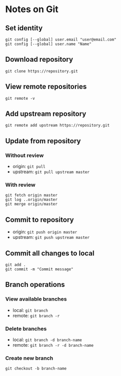 # Notes on Git

## Set identity

~~~~
git config [--global] user.email "user@email.com"
git config [--global] user.name "Name"
~~~~

## Download repository
`git clone https://repository.git`

## View remote repositories
`git remote -v`

## Add upstream repository
`git remote add upstream https://repository.git`

## Update from repository
### Without review
* origin: `git pull`
* upstream: `git pull upstream master`

### With review
~~~~
git fetch origin master
git log ..origin/master
git merge origin/master
~~~~

## Commit to repository
* origin: `git push origin master`
* upstream: `git push upstream master`

## Commit all changes to local
~~~~
git add .
git commit -m "Commit message"
~~~~

## Branch operations

### View available branches
* local: `git branch`
* remote: `git branch -r`

### Delete branches
* local: `git branch -d branch-name`
* remote: `git branch -r -d branch-name`

### Create new branch
`git checkout -b branch-name`

